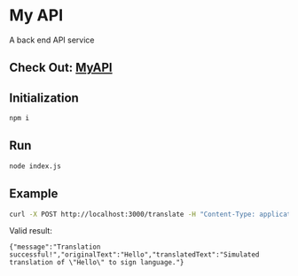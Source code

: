 # My API
A back end API service

## Check Out: [MyAPI](https://bieben.github.io/myapi/)

## Initialization
```bash
npm i
```

## Run
```bash
node index.js
```

## Example
```bash
curl -X POST http://localhost:3000/translate -H "Content-Type: application/json" -d '{"inputText": "Hello"}'
```
Valid result:
```
{"message":"Translation successful!","originalText":"Hello","translatedText":"Simulated translation of \"Hello\" to sign language."}  
```
